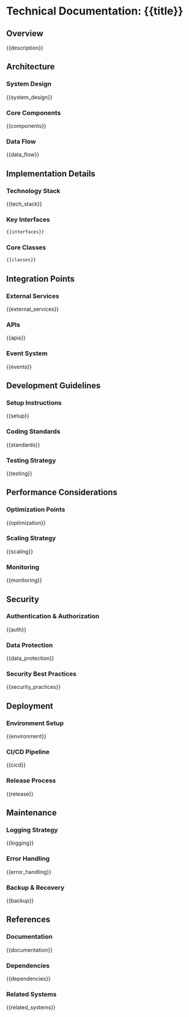 # Technical Documentation: {{title}}

## Overview

{{description}}

## Architecture

### System Design
{{system_design}}

### Core Components
{{components}}

### Data Flow
{{data_flow}}

## Implementation Details

### Technology Stack
{{tech_stack}}

### Key Interfaces
```typescript
{{interfaces}}
```

### Core Classes
```typescript
{{classes}}
```

## Integration Points

### External Services
{{external_services}}

### APIs
{{apis}}

### Event System
{{events}}

## Development Guidelines

### Setup Instructions
{{setup}}

### Coding Standards
{{standards}}

### Testing Strategy
{{testing}}

## Performance Considerations

### Optimization Points
{{optimization}}

### Scaling Strategy
{{scaling}}

### Monitoring
{{monitoring}}

## Security

### Authentication & Authorization
{{auth}}

### Data Protection
{{data_protection}}

### Security Best Practices
{{security_practices}}

## Deployment

### Environment Setup
{{environment}}

### CI/CD Pipeline
{{cicd}}

### Release Process
{{release}}

## Maintenance

### Logging Strategy
{{logging}}

### Error Handling
{{error_handling}}

### Backup & Recovery
{{backup}}

## References

### Documentation
{{documentation}}

### Dependencies
{{dependencies}}

### Related Systems
{{related_systems}} 